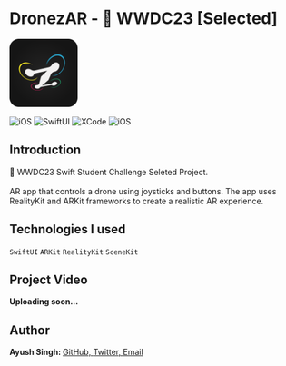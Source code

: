 # DronezAR -  WWDC23 [Selected]
<img src="https://github.com/Ayush21082/DronezAR/blob/main/assets/icon-1024.png" width="120">
<b></b>
<p>
<img alt="iOS" src="https://img.shields.io/badge/platform-iOS-violet">
<img alt="SwiftUI" src="https://img.shields.io/badge/Swift-5.8-orange">
<img alt="XCode" src="https://img.shields.io/badge/XCode-14.3-blue">
<img alt="iOS" src="https://img.shields.io/badge/iOS-16-green">
</p>

## Introduction ##
 WWDC23 Swift Student Challenge Seleted Project. 
<br/>
<br/>
AR app that controls a drone using joysticks and buttons. The app uses RealityKit and ARKit frameworks to create a realistic AR experience.

## Technologies I used ##
`SwiftUI` `ARKit` `RealityKit` `SceneKit` 

## Project Video ##
<b>Uploading soon...</b>
## Author ##
<b>Ayush Singh: </b> 
  [GitHub, ](https://github.com/ayush21082) 
  [Twitter, ](https://twitter.com/ayush21082) 
  [Email](mailto:hello@heyayush.in)
